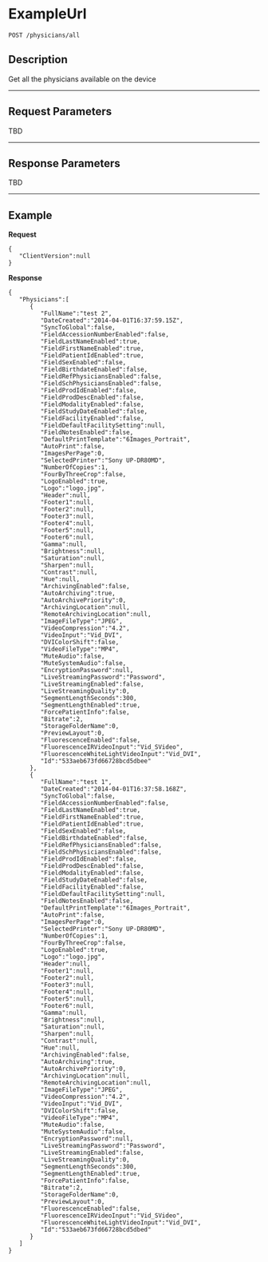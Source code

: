 # ExampleUrl

    POST /physicians/all

## Description

Get all the physicians available on the device

***

## Request Parameters

TBD

***

## Response Parameters

TBD

***

## Example
**Request**

	{
	   "ClientVersion":null
	}

**Response**

	{
	   "Physicians":[
		  {
			 "FullName":"test 2",
			 "DateCreated":"2014-04-01T16:37:59.15Z",
			 "SyncToGlobal":false,
			 "FieldAccessionNumberEnabled":false,
			 "FieldLastNameEnabled":true,
			 "FieldFirstNameEnabled":true,
			 "FieldPatientIdEnabled":true,
			 "FieldSexEnabled":false,
			 "FieldBirthdateEnabled":false,
			 "FieldRefPhysiciansEnabled":false,
			 "FieldSchPhysiciansEnabled":false,
			 "FieldProdIdEnabled":false,
			 "FieldProdDescEnabled":false,
			 "FieldModalityEnabled":false,
			 "FieldStudyDateEnabled":false,
			 "FieldFacilityEnabled":false,
			 "FieldDefaultFacilitySetting":null,
			 "FieldNotesEnabled":false,
			 "DefaultPrintTemplate":"6Images_Portrait",
			 "AutoPrint":false,
			 "ImagesPerPage":0,
			 "SelectedPrinter":"Sony UP-DR80MD",
			 "NumberOfCopies":1,
			 "FourByThreeCrop":false,
			 "LogoEnabled":true,
			 "Logo":"logo.jpg",
			 "Header":null,
			 "Footer1":null,
			 "Footer2":null,
			 "Footer3":null,
			 "Footer4":null,
			 "Footer5":null,
			 "Footer6":null,
			 "Gamma":null,
			 "Brightness":null,
			 "Saturation":null,
			 "Sharpen":null,
			 "Contrast":null,
			 "Hue":null,
			 "ArchivingEnabled":false,
			 "AutoArchiving":true,
			 "AutoArchivePriority":0,
			 "ArchivingLocation":null,
			 "RemoteArchivingLocation":null,
			 "ImageFileType":"JPEG",
			 "VideoCompression":"4.2",
			 "VideoInput":"Vid_DVI",
			 "DVIColorShift":false,
			 "VideoFileType":"MP4",
			 "MuteAudio":false,
			 "MuteSystemAudio":false,
			 "EncryptionPassword":null,
			 "LiveStreamingPassword":"Password",
			 "LiveStreamingEnabled":false,
			 "LiveStreamingQuality":0,
			 "SegmentLengthSeconds":300,
			 "SegmentLengthEnabled":true,
			 "ForcePatientInfo":false,
			 "Bitrate":2,
			 "StorageFolderName":0,
			 "PreviewLayout":0,
			 "FluorescenceEnabled":false,
			 "FluorescenceIRVideoInput":"Vid_SVideo",
			 "FluorescenceWhiteLightVideoInput":"Vid_DVI",
			 "Id":"533aeb673fd66728bcd5dbee"
		  },
		  {
			 "FullName":"test 1",
			 "DateCreated":"2014-04-01T16:37:58.168Z",
			 "SyncToGlobal":false,
			 "FieldAccessionNumberEnabled":false,
			 "FieldLastNameEnabled":true,
			 "FieldFirstNameEnabled":true,
			 "FieldPatientIdEnabled":true,
			 "FieldSexEnabled":false,
			 "FieldBirthdateEnabled":false,
			 "FieldRefPhysiciansEnabled":false,
			 "FieldSchPhysiciansEnabled":false,
			 "FieldProdIdEnabled":false,
			 "FieldProdDescEnabled":false,
			 "FieldModalityEnabled":false,
			 "FieldStudyDateEnabled":false,
			 "FieldFacilityEnabled":false,
			 "FieldDefaultFacilitySetting":null,
			 "FieldNotesEnabled":false,
			 "DefaultPrintTemplate":"6Images_Portrait",
			 "AutoPrint":false,
			 "ImagesPerPage":0,
			 "SelectedPrinter":"Sony UP-DR80MD",
			 "NumberOfCopies":1,
			 "FourByThreeCrop":false,
			 "LogoEnabled":true,
			 "Logo":"logo.jpg",
			 "Header":null,
			 "Footer1":null,
			 "Footer2":null,
			 "Footer3":null,
			 "Footer4":null,
			 "Footer5":null,
			 "Footer6":null,
			 "Gamma":null,
			 "Brightness":null,
			 "Saturation":null,
			 "Sharpen":null,
			 "Contrast":null,
			 "Hue":null,
			 "ArchivingEnabled":false,
			 "AutoArchiving":true,
			 "AutoArchivePriority":0,
			 "ArchivingLocation":null,
			 "RemoteArchivingLocation":null,
			 "ImageFileType":"JPEG",
			 "VideoCompression":"4.2",
			 "VideoInput":"Vid_DVI",
			 "DVIColorShift":false,
			 "VideoFileType":"MP4",
			 "MuteAudio":false,
			 "MuteSystemAudio":false,
			 "EncryptionPassword":null,
			 "LiveStreamingPassword":"Password",
			 "LiveStreamingEnabled":false,
			 "LiveStreamingQuality":0,
			 "SegmentLengthSeconds":300,
			 "SegmentLengthEnabled":true,
			 "ForcePatientInfo":false,
			 "Bitrate":2,
			 "StorageFolderName":0,
			 "PreviewLayout":0,
			 "FluorescenceEnabled":false,
			 "FluorescenceIRVideoInput":"Vid_SVideo",
			 "FluorescenceWhiteLightVideoInput":"Vid_DVI",
			 "Id":"533aeb673fd66728bcd5dbed"
		  }
	   ]
	}
